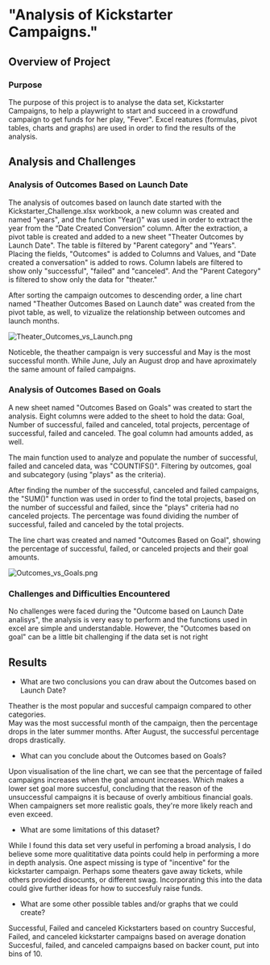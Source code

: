 # "Analysis of Kickstarter Campaigns."

## Overview of Project

### Purpose

The purpose of this project is to analyse the data set, Kickstarter Campaigns, to help a playwright to start and succeed in a crowdfund campaign to get funds for her play, "Fever". Excel reatures (formulas, pivot tables, charts and graphs) are used in order to find the results of the analysis. 

## Analysis and Challenges

### Analysis of Outcomes Based on Launch Date

The analysis of outcomes based on launch date started with the Kickstarter_Challenge.xlsx workbook, a new column was created and named "years", and the function "Year()" was used in order to extract the year from the “Date Created Conversion” column. After the extraction, a pivot table is created and added to a new sheet "Theater Outcomes by Launch Date". The table is filtered by "Parent category" and "Years". Placing the fields, "Outcomes" is added to Columns and Values, and "Date created a conversation" is added to rows. Column labels are filtered to show only "successful", "failed" and "canceled". And the "Parent Category" is filtered to show only the data for "theater."

After sorting the campaign outcomes to descending order, a line chart named "Theather Outcomes Based on Launch date" was created from the pivot table, as well, to vizualize the relationship between outcomes and launch months. 

![Theater_Outcomes_vs_Launch.png](https://github.com/jeperes/kickstarter-analysis/blob/main/Resources/Theater_Outcomes_vs_Launch.png)

Noticeble, the theather campaign is very successful and May is the most successful month. While June, July an August drop and have aproximately the same amount of failed campaigns. 
 
### Analysis of Outcomes Based on Goals

A new sheet named "Outcomes Based on Goals" was created to start the analysis. Eight columns were added to the sheet to hold the data: Goal, Number of successful, failed and canceled, total projects, percentage of successful, failed and canceled. The goal column had amounts added, as well.

The main function used to analyze and populate the number of successful, failed and canceled data, was "COUNTIFS()". Filtering by outcomes, goal and subcategory (using "plays" as the criteria).

After finding the number of the successful, canceled and failed campaigns, the "SUM()" function was used in order to find the total projects, based on the number of successful and failed, since the "plays" criteria had no canceled projects. The percentage was found dividing the number of successful, failed and canceled by the total projects.

The line chart was created and named "Outcomes Based on Goal", showing the percentage of successful, failed, or canceled projects and their goal amounts.

![Outcomes_vs_Goals.png](https://raw.githubusercontent.com/jeperes/kickstarter-analysis/main/Resources/Outcomes_vs_Goals.png)

### Challenges and Difficulties Encountered

No challenges were faced during the "Outcome based on Launch Date analisys", the analysis is very easy to perform and the functions used in excel are simple and understandable. However, the "Outcomes based on goal" can be a little bit challenging if the data set is not right

## Results

- What are two conclusions you can draw about the Outcomes based on Launch Date?

Theather is the most popular and succesful campaign compared to other categories.  
May was the most successful month of the campaign, then the percentage drops in the later summer months. After August, the successful percentage drops drastically. 

- What can you conclude about the Outcomes based on Goals?

Upon visualisation of the line chart, we can see that the percentage of failed campaigns increases when the goal amount increases. Which makes a lower set goal more succesful, concluding that the reason of the unsuccessful campaigns it is because of overly ambitious financial goals. When campaigners set more realistic goals, they're more likely reach and even exceed. 

- What are some limitations of this dataset?

While I found this data set very useful in perfoming a broad analysis, I do believe some more qualititative data points could help in performing a more in depth analysis. One aspect missing is type of "incentive" for the kickstarter campaign. Perhaps some theaters gave away tickets, while others provided disocunts, or different swag. Incorporating this into the data could give further ideas for how to succesfuly raise funds.

- What are some other possible tables and/or graphs that we could create?

Successful, Failed and canceled Kickstarters based on country
Succesful, Failed, and canceled kickstarter campaigns based on average donation
Succesful, failed, and canceled campaigns based on backer count, put into bins of 10.

